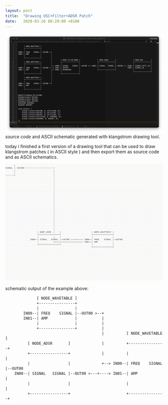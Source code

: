 ```yaml
---
layout: post
title:  "Drawing OSC+Filter+ADSR Patch"
date:   2020-03-26 08:29:00 +0100
---
```


![drawing_osc-filter-adsr_patch](/assets/2020-03-26-drawing_osc-filter-adsr_patch.png)   
*source code* and ASCII schematic generated with klangstrom drawing tool.

today i finished a first version of a drawing tool that can be used to draw klangstrom patches ( in ASCII style ) and then export them as source code and as ASCII schematics.

![ascii-patch-drawing--app](/assets/2020-03-03-ascii-patch-drawing--app.gif)

schematic output of the example above:

```
              [ NODE_WAVETABLE ]                                                                                
              +----------------+                                                                                
              |                |                                                                                
        IN00--| FREQ    SIGNAL |--OUT00 >--+                                                                    
        IN01--| AMP            |           |                                                                    
              |                |           |                                                                    
              +----------------+           |                                                                    
                                           |          [ NODE_WAVETABLE ]                                        
          [ NODE_ADSR       ]              |          +----------------+                                        
          +-----------------+              |          |                |                                        
          |                 |              +--> IN00--| FREQ    SIGNAL |--OUT00                                 
    IN00--| SIGNAL   SIGNAL |--OUT00 >---+----> IN01--| AMP            |                                        
          |                 |                         |                |                                        
          +-----------------+                         +----------------+                                        
```